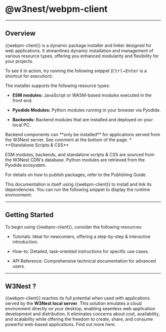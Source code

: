 # @w3nest/webpm-client


<code-badges version="{{webpm-version}}" npm="@w3nest/webpm-client" github="w3nest/webpm-client" license="mit">
</code-badges>

---

## Overview

{{webpm-client}} is a dynamic package installer and linker designed for web applications. 
It streamlines dynamic installation and management of various resource types, 
offering you enhanced modularity and flexibility for your projects.

To see it in action, try running the following snippet (<kbd>Ctrl</kbd>+<kbd>Enter</kbd> is a shortcut for execution):

<confettiExample></confettiExample>

The installer supports the following resource types:

*  **ESM modules:** JavaScript or WASM-based modules executed in the front end.

*  **Pyodide Modules:**  Python modules running in your browser via <ext-link target="pyodide">Pyodide</ext-link>.

*  **Backends:** Backend modules that are installed and deployed on your local PC.
<note level="warning">
Backend components can **only be installed** for applications served from the 
<ext-link target="w3nest">W3Nest</ext-link> server. See comment at the bottom of the page. 
</note>
*  **Standalone Scripts & CSS**


ESM modules, backends, and standalone scripts & CSS are sourced from the <ext-link target="w3nest">W3Nest</ext-link>
CDN's database. Python modules are retrieved from the <ext-link target="pyodide-packages">Pyodide ecosystem</ext-link>.

For details on how to publish packages, refer to the <cross-link target="how-to/publish">Publishing Guide</cross-link>.


This documentation is itself using {{webpm-client}} to install and link its 
dependencies. You can run the following snippet to display the runtime environment:


<runTimeView></runTimeView>


---

## Getting Started

To begin using {{webpm-client}}, consider the following resources:

*  <cross-link target="tutorials">Tutorials</cross-link>: Ideal for newcomers, offering a step-by-step & 
   interactive introduction.

*  <cross-link target="how-to">How-to</cross-link>: Detailed, task-oriented instructions for specific use cases.

*  <cross-link target="api">API Reference</cross-link>: Comprehensive technical documentation for advanced users.

---

## W3Nest ? 

{{webpm-client}} reaches its full potential when used with applications served by the 
**W3Nest local server**. 
This solution emulates a cloud environment directly on your desktop, enabling seamless web application development and 
distribution. It eliminates concerns about cost, 
availability, and scalability while offering the freedom to create, share, and consume powerful web-based applications.
Find out more <ext-link target="w3nest">here</ext-link>.

